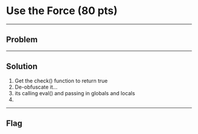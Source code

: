 # Use the Force (80 pts)

---

## Problem

---

## Solution
1) Get the check() function to return true
2) De-obfuscate it...
3) its calling eval() and passing in globals and locals
4) 
---

## Flag
